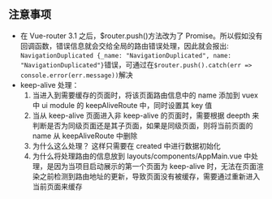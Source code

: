 ## 注意事项

- 在 Vue-router 3.1 之后，\$router.push()方法改为了 Promise。所以假如没有回调函数，错误信息就会交给全局的路由错误处理，因此就会报出: `NavigationDuplicated {_name: "NavigationDuplicated", name: "NavigationDuplicated"}`错误，可通过在`$router.push().catch(err => console.error(err.message))`解决
- keep-alive 处理：
  1. 当进入到需要缓存的页面时，将该页面路由信息中的 name 添加到 vuex 中 ui module 的 keepAliveRoute 中，同时设置其 key 值
  2. 当从 keep-alive 页面进入非 keep-alive 的页面时，需要根据 deepth 来判断是否为同级页面还是其子页面，如果是同级页面，则将当前页面的 name 从 keepAliveRoute 中删除
  3. 为什么这么处理？ 这样只需要在 created 中进行数据初始化
  4. 为什么将处理路由的信息放到 layouts/components/AppMain.vue 中处理，是因为当项目启动展示的第一个页面为 keep-alive 时，无法在页面渲染之前检测到路由地址的更新，导致页面没有被缓存，需要通过重新进入当前页面来缓存

